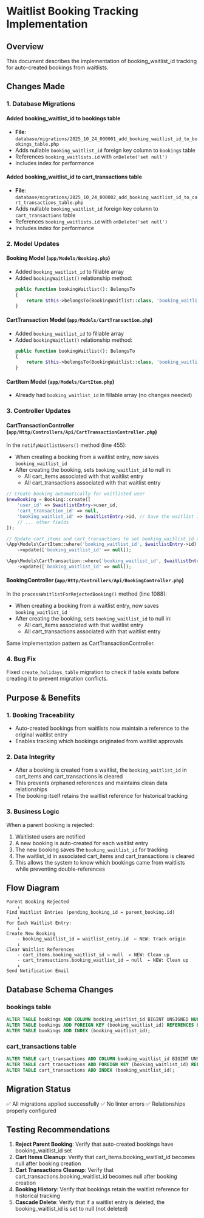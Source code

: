 # Waitlist Booking Tracking Implementation

## Overview
This document describes the implementation of booking_waitlist_id tracking for auto-created bookings from waitlists.

## Changes Made

### 1. Database Migrations

#### Added booking_waitlist_id to bookings table
- **File**: `database/migrations/2025_10_24_000001_add_booking_waitlist_id_to_bookings_table.php`
- Adds nullable `booking_waitlist_id` foreign key column to `bookings` table
- References `booking_waitlists.id` with `onDelete('set null')`
- Includes index for performance

#### Added booking_waitlist_id to cart_transactions table
- **File**: `database/migrations/2025_10_24_000002_add_booking_waitlist_id_to_cart_transactions_table.php`
- Adds nullable `booking_waitlist_id` foreign key column to `cart_transactions` table
- References `booking_waitlists.id` with `onDelete('set null')`
- Includes index for performance

### 2. Model Updates

#### Booking Model (`app/Models/Booking.php`)
- Added `booking_waitlist_id` to fillable array
- Added `bookingWaitlist()` relationship method:
  ```php
  public function bookingWaitlist(): BelongsTo
  {
      return $this->belongsTo(BookingWaitlist::class, 'booking_waitlist_id');
  }
  ```

#### CartTransaction Model (`app/Models/CartTransaction.php`)
- Added `booking_waitlist_id` to fillable array
- Added `bookingWaitlist()` relationship method:
  ```php
  public function bookingWaitlist(): BelongsTo
  {
      return $this->belongsTo(BookingWaitlist::class, 'booking_waitlist_id');
  }
  ```

#### CartItem Model (`app/Models/CartItem.php`)
- Already had `booking_waitlist_id` in fillable array (no changes needed)

### 3. Controller Updates

#### CartTransactionController (`app/Http/Controllers/Api/CartTransactionController.php`)
In the `notifyWaitlistUsers()` method (line 455):
- When creating a booking from a waitlist entry, now saves `booking_waitlist_id`
- After creating the booking, sets `booking_waitlist_id` to null in:
  - All cart_items associated with that waitlist entry
  - All cart_transactions associated with that waitlist entry

```php
// Create booking automatically for waitlisted user
$newBooking = Booking::create([
    'user_id' => $waitlistEntry->user_id,
    'cart_transaction_id' => null,
    'booking_waitlist_id' => $waitlistEntry->id, // Save the waitlist ID
    // ... other fields
]);

// Update cart_items and cart_transactions to set booking_waitlist_id to null
\App\Models\CartItem::where('booking_waitlist_id', $waitlistEntry->id)
    ->update(['booking_waitlist_id' => null]);

\App\Models\CartTransaction::where('booking_waitlist_id', $waitlistEntry->id)
    ->update(['booking_waitlist_id' => null]);
```

#### BookingController (`app/Http/Controllers/Api/BookingController.php`)
In the `processWaitlistForRejectedBooking()` method (line 1088):
- When creating a booking from a waitlist entry, now saves `booking_waitlist_id`
- After creating the booking, sets `booking_waitlist_id` to null in:
  - All cart_items associated with that waitlist entry
  - All cart_transactions associated with that waitlist entry

Same implementation pattern as CartTransactionController.

### 4. Bug Fix
Fixed `create_holidays_table` migration to check if table exists before creating it to prevent migration conflicts.

## Purpose & Benefits

### 1. Booking Traceability
- Auto-created bookings from waitlists now maintain a reference to the original waitlist entry
- Enables tracking which bookings originated from waitlist approvals

### 2. Data Integrity
- After a booking is created from a waitlist, the `booking_waitlist_id` in cart_items and cart_transactions is cleared
- This prevents orphaned references and maintains clean data relationships
- The booking itself retains the waitlist reference for historical tracking

### 3. Business Logic
When a parent booking is rejected:
1. Waitlisted users are notified
2. A new booking is auto-created for each waitlist entry
3. The new booking saves the `booking_waitlist_id` for tracking
4. The waitlist_id in associated cart_items and cart_transactions is cleared
5. This allows the system to know which bookings came from waitlists while preventing double-references

## Flow Diagram

```
Parent Booking Rejected
    ↓
Find Waitlist Entries (pending_booking_id = parent_booking.id)
    ↓
For Each Waitlist Entry:
    ↓
Create New Booking
    - booking_waitlist_id = waitlist_entry.id  ← NEW: Track origin
    ↓
Clear Waitlist References
    - cart_items.booking_waitlist_id → null  ← NEW: Clean up
    - cart_transactions.booking_waitlist_id → null  ← NEW: Clean up
    ↓
Send Notification Email
```

## Database Schema Changes

### bookings table
```sql
ALTER TABLE bookings ADD COLUMN booking_waitlist_id BIGINT UNSIGNED NULL;
ALTER TABLE bookings ADD FOREIGN KEY (booking_waitlist_id) REFERENCES booking_waitlists(id) ON DELETE SET NULL;
ALTER TABLE bookings ADD INDEX (booking_waitlist_id);
```

### cart_transactions table
```sql
ALTER TABLE cart_transactions ADD COLUMN booking_waitlist_id BIGINT UNSIGNED NULL;
ALTER TABLE cart_transactions ADD FOREIGN KEY (booking_waitlist_id) REFERENCES booking_waitlists(id) ON DELETE SET NULL;
ALTER TABLE cart_transactions ADD INDEX (booking_waitlist_id);
```

## Migration Status
✅ All migrations applied successfully
✅ No linter errors
✅ Relationships properly configured

## Testing Recommendations

1. **Reject Parent Booking**: Verify that auto-created bookings have booking_waitlist_id set
2. **Cart Items Cleanup**: Verify that cart_items.booking_waitlist_id becomes null after booking creation
3. **Cart Transactions Cleanup**: Verify that cart_transactions.booking_waitlist_id becomes null after booking creation
4. **Booking History**: Verify that bookings retain the waitlist reference for historical tracking
5. **Cascade Delete**: Verify that if a waitlist entry is deleted, the booking_waitlist_id is set to null (not deleted)
